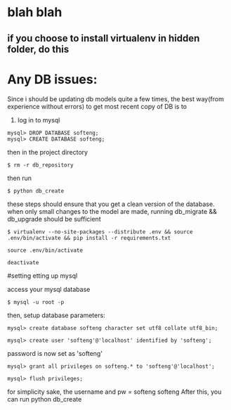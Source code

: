 # blah blah

## if you choose to install virtualenv in hidden folder, do this


# Any DB issues:

Since i should be updating db models quite a few times, the best way(from experience without errors) to get
most recent copy of DB is to

1. log in to mysql

```
mysql> DROP DATABASE softeng;
mysql> CREATE DATABASE softeng;
```

then in the project directory

```
$ rm -r db_repository
```

then run

```
$ python db_create
```

these steps should ensure that you get a clean version of the database. when only small changes to the model are made,
running db_migrate && db_upgrade should be sufficient


```
$ virtualenv --no-site-packages --distribute .env && source .env/bin/activate && pip install -r requirements.txt
```

```
source .env/bin/activate
```

```
deactivate
```

#setting etting up mysql

access your mysql database
```
$ mysql -u root -p
```

then, setup database parameters:
```
mysql> create database softeng character set utf8 collate utf8_bin;
```

```
mysql> create user 'softeng'@'localhost' identified by 'softeng';
```

password is now set as 'softeng'

```
mysql> grant all privileges on softeng.* to 'softeng'@'localhost';
```

```
mysql> flush privileges;
```

for simplicity sake, the username and pw = softeng softeng
After this, you can run python db_create
